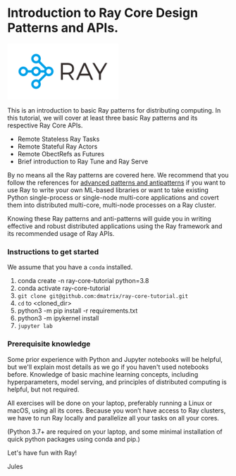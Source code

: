 # Introduction to Ray Core Design Patterns and APIs.

<img src="images/ray-logo.png" height="50%" width="50%">


This is an introduction to basic Ray patterns for distributing computing. In this tutorial, we will cover at least three basic Ray patterns and its respective Ray Core APIs. 

 * Remote Stateless Ray Tasks
 * Remote Stateful Ray Actors
 * Remote ObectRefs as Futures
 * Brief introduction to Ray Tune and Ray Serve

By no means all the Ray patterns are covered here. We recommend that you follow the references for [advanced patterns and antipatterns](https://docs.ray.io/en/latest/ray-design-patterns/index.html) if you want to use Ray to write your own ML-based libraries or want to take existing Python single-process or single-node multi-core applications and covert them into distributed multi-core, multi-node processes on a Ray cluster.

Knowing these Ray patterns and anti-patterns will guide you in writing effective and robust distributed applications using the Ray framework and its recommended usage of Ray APIs.

### Instructions to get started

We assume that you have a `conda` installed.

 1. conda create -n ray-core-tutorial python=3.8
 2. conda activate ray-core-tutorial
 3. `git clone git@github.com:dmatrix/ray-core-tutorial.git`
 4. `cd` to <cloned_dir>
 5. python3 -m pip install -r requirements.txt
 6. python3 -m ipykernel install
 7. `jupyter lab`
 
### Prerequisite knowledge ###

Some prior experience with Python and Jupyter notebooks will be helpful, but we'll explain most details as we go if you haven't used notebooks before. 
Knowledge of basic machine learning concepts, including hyperparameters, model serving, and principles of distributed computing is helpful, but not required.

All exercises will be done on your laptop, preferably running a Linux or macOS, using all its cores. Because you won’t have access to Ray clusters, we have to 
run Ray locally and parallelize all your tasks on all your cores.

(Python 3.7+ are required on your laptop, and some minimal installation of quick python packages using conda and pip.)

Let's have fun with Ray!
 
Jules


